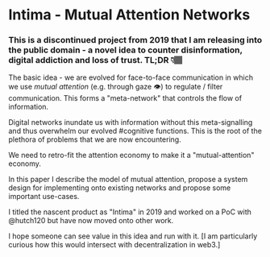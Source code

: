 # Intima - Mutual Attention Networks

### This is a discontinued project from 2019 that I am releasing into the public domain - a novel idea to counter disinformation, digital addiction and loss of trust. TL;DR 👇🏽 

The basic idea - we are evolved for face-to-face communication in which we use *mutual attention* (e.g. through gaze 👁) to regulate / filter communication. This forms a "meta-network" that controls the flow of information. 

Digital networks inundate us with information without this meta-signalling and thus overwhelm our evolved #cognitive functions. This is the root of the plethora of problems that we are now encountering.

We need to retro-fit the attention economy to make it a "mutual-attention" economy.

In this paper I describe the model of mutual attention, propose a system design for implementing onto existing networks and propose some important use-cases.

I titled the nascent product as "Intima" in 2019 and worked on a PoC with @hutch120 but have now moved onto other work. 

I hope someone can see value in this idea and run with it. [I am particularly curious how this would intersect with decentralization in web3.]
